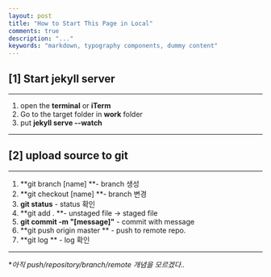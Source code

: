 ```yaml
---
layout: post
title: "How to Start This Page in Local"
comments: true
description: "..."
keywords: "markdown, typography components, dummy content"
---
```


## [1] Start jekyll server 
---
1. open the **terminal** or **iTerm**
2. Go to the target folder in **work** folder
3. put **jekyll serve --watch** 
---

## [2] upload source to git
---
1. **git branch [name] **- branch 생성
2. **git checkout [name] **- branch 변경
3. **git status** - status 확인
4. **git add . **- unstaged file -> staged file
5. **git commit -m "[message]"** - commit with message
6. **git push origin master ** - push to remote repo.
7. **git log ** - log 확인

---
**아직 push/repository/branch/remote 개념을 모르겠다..*